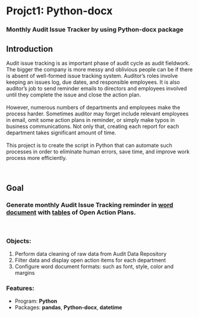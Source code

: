 # Projct1: Python-docx 
### **Monthly Audit Issue Tracker by using Python-docx package**


## Introduction

Audit issue tracking is as important phase of audit cycle as audit fieldwork. The bigger the company is more messy and oblivious people can be if there is absent of well-formed issue tracking system.
Auditor’s roles involve keeping an issues log, due dates, and responsible employees. It is also auditor’s job to send reminder emails to directors and employees involved until they complete the issue and close the action plan.\
\
However, numerous numbers of departments and employees make the process harder. Sometimes auditor may forget include relevant employees in email, omit some action plans in reminder, or simply make typos in business communications. Not only that, creating each report for each department takes significant amount of time. \
\
This project is to create the script in Python that can automate such processes in order to eliminate human errors, save time, and improve work process more efficiently.


<br/>

## Goal

### Generate monthly **Audit Issue Tracking reminder** in <ins>word document</ins> with <ins>tables</ins> of **Open Action Plans**.

<br/>

### Objects:
1. Perform data cleaning of raw data from Audit Data Repository
2. Filter data and display open action items for each department
3. Configure word document formats: such as font, style, color and margins

### Features: 
* Program: **Python**
* Packages: **pandas**, **Python-docx**, **datetime**
